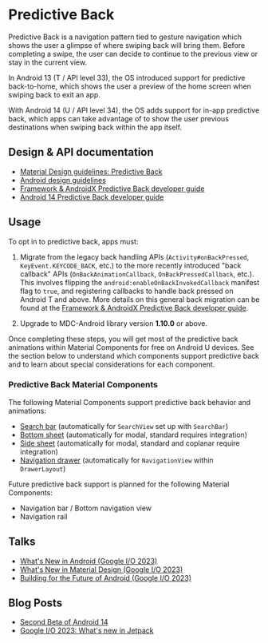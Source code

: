 <!--docs:
title: "Predictive Back"
layout: detail
section: foundations
excerpt: "Predictive Back"
iconId: predictive_back
path: /foundations/predictive_back/
-->

# Predictive Back

Predictive Back is a navigation pattern tied to gesture navigation which shows
the user a glimpse of where swiping back will bring them. Before completing a
swipe, the user can decide to continue to the previous view or stay in the
current view.

In Android 13 (T / API level 33), the OS introduced support for predictive
back-to-home, which shows the user a preview of the home screen when swiping
back to exit an app.

With Android 14 (U / API level 34), the OS adds support for in-app predictive
back, which apps can take advantage of to show the user previous destinations
when swiping back within the app itself.

## Design & API documentation

-   [Material Design guidelines: Predictive Back](https://m3.material.io/foundations/interaction/gestures#22462fb2-fbe8-4e0c-b3e7-9278bd18ea0d)
-   [Android design guidelines](https://developer.android.com/design/ui/mobile/guides/patterns/predictive-back)
-   [Framework & AndroidX Predictive Back developer guide](https://developer.android.com/guide/navigation/predictive-back-gesture)
-   [Android 14 Predictive Back developer guide](https://developer.android.com/about/versions/14/features/predictive-back)

## Usage

To opt in to predictive back, apps must:

1. Migrate from the legacy back handling APIs (`Activity#onBackPressed`,
`KeyEvent.KEYCODE_BACK`, etc.) to the more recently introduced "back callback"
APIs (`OnBackAnimationCallback`, `OnBackPressedCallback`, etc.). This involves
flipping the `android:enableOnBackInvokedCallback` manifest flag to `true`, and
registering callbacks to handle back pressed on Android T and above. More
details on this general back migration can be found at the
[Framework & AndroidX Predictive Back developer guide](https://developer.android.com/guide/navigation/predictive-back-gesture).

2. Upgrade to MDC-Android library version **1.10.0** or above.

Once completing these steps, you will get most of the predictive back animations
within Material Components for free on Android U devices. See the section below
to understand which components support predictive back and to learn about
special considerations for each component.

### Predictive Back Material Components

The following Material Components support predictive back behavior and
animations:

- [Search bar](../components/Search.md#predictive-back) (automatically for `SearchView` set up with `SearchBar`)
- [Bottom sheet](../components/BottomSheet.md#predictive-back) (automatically for modal, standard requires integration)
- [Side sheet](../components/SideSheet.md#predictive-back) (automatically for modal, standard and coplanar require integration)
- [Navigation drawer](../components/NavigationDrawer.md#predictive-back) (automatically for `NavigationView` within `DrawerLayout`)

Future predictive back support is planned for the following Material Components:

- Navigation bar / Bottom navigation view
- Navigation rail

## Talks

-   [What's New in Android (Google I/O 2023)](https://youtu.be/qXhjN66O7Bk?t=1193)
-   [What's New in Material Design (Google I/O 2023)](https://youtu.be/vnDhq8W98O4?t=156)
-   [Building for the Future of Android (Google I/O 2023)](https://www.youtube.com/watch?v=WMMPXayjP8g&t=333s)

## Blog Posts

-   [Second Beta of Android 14](https://android-developers.googleblog.com/2023/05/android-14-beta-2.html)
-   [Google I/O 2023: What's new in Jetpack](https://android-developers.googleblog.com/2023/05/whats-new-in-jetpack-io-2023.html)
